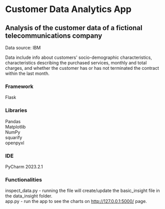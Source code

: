 # Customer Data Analytics App  

## Analysis of the customer data of a fictional telecommunications company  
Data source: IBM  

Data include info about customers' socio-demographic characteristics, characteristics describing the purchased services, monthly and total charges, and whether the customer has or has not terminated the contract within the last month.  

### Framework
Flask

### Libraries
Pandas  
Matplotlib  
NumPy  
squarify  
openpyxl  

### IDE
PyCharm 2023.2.1  

### Functionalities 
inspect_data.py - running the file will create/update the basic_insight file in the data_insight folder.  
app.py - run the app to see the charts on http://127.0.0.1:5000/ page.  
